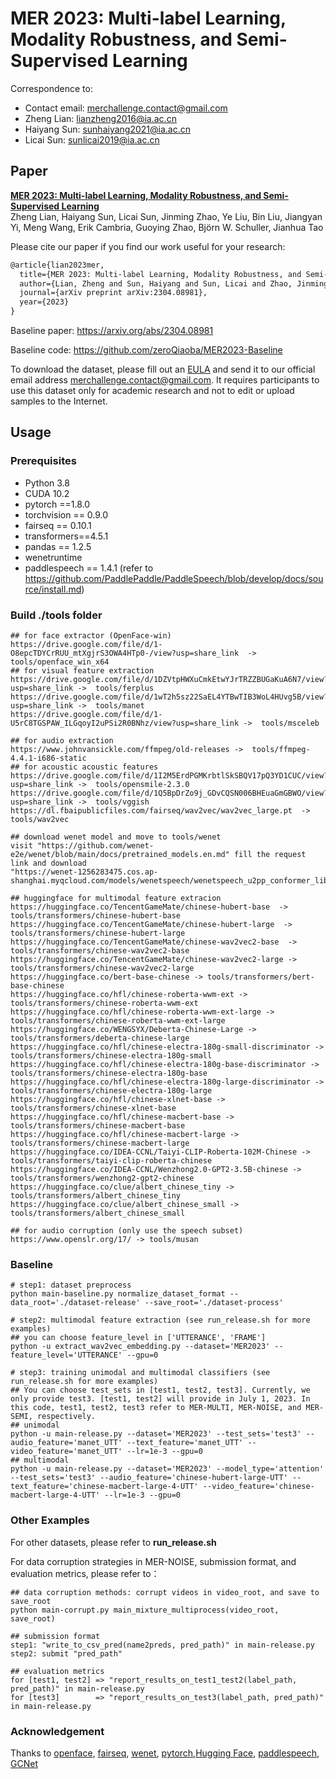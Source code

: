 # MER 2023: Multi-label Learning, Modality Robustness, and Semi-Supervised Learning

Correspondence to: 
  - Contact email: merchallenge.contact@gmail.com
  - Zheng Lian: lianzheng2016@ia.ac.cn
  - Haiyang Sun: sunhaiyang2021@ia.ac.cn
  - Licai Sun: sunlicai2019@ia.ac.cn

## Paper
[**MER 2023: Multi-label Learning, Modality Robustness, and Semi-Supervised Learning**](https://arxiv.org/abs/2304.08981)<br>
Zheng Lian, Haiyang Sun, Licai Sun, Jinming Zhao, Ye Liu, Bin Liu, Jiangyan Yi, Meng Wang, Erik Cambria, Guoying Zhao, Björn W. Schuller, Jianhua Tao<br>

Please cite our paper if you find our work useful for your research:

```tex
@article{lian2023mer,
  title={MER 2023: Multi-label Learning, Modality Robustness, and Semi-Supervised Learning},
  author={Lian, Zheng and Sun, Haiyang and Sun, Licai and Zhao, Jinming and Liu, Ye and Liu, Bin and Yi, Jiangyan and Wang, Meng and Cambria, Erik and Zhao, Guoying and Schuller, Björn and Tao, Jianhua},
  journal={arXiv preprint arXiv:2304.08981},
  year={2023}
}
```
Baseline paper: https://arxiv.org/abs/2304.08981

Baseline code: https://github.com/zeroQiaoba/MER2023-Baseline

To download the dataset, please fill out an [EULA](https://drive.google.com/file/d/1LOW2e6ZuyUjurVF0SNPisqSh4VzEl5lN) and send it to our official email address merchallenge.contact@gmail.com. It requires participants to use this dataset only for academic research and not to edit or upload samples to the Internet.

## Usage

### Prerequisites
- Python 3.8
- CUDA 10.2
- pytorch ==1.8.0
- torchvision == 0.9.0
- fairseq == 0.10.1
- transformers==4.5.1
- pandas == 1.2.5
- wenetruntime
- paddlespeech == 1.4.1 (refer to https://github.com/PaddlePaddle/PaddleSpeech/blob/develop/docs/source/install.md)



### Build ./tools folder

```shell
## for face extractor (OpenFace-win)
https://drive.google.com/file/d/1-O8epcTDYCrRUU_mtXgjrS3OWA4HTp0-/view?usp=share_link  -> tools/openface_win_x64
## for visual feature extraction
https://drive.google.com/file/d/1DZVtpHWXuCmkEtwYJrTRZZBUGaKuA6N7/view?usp=share_link ->  tools/ferplus
https://drive.google.com/file/d/1wT2h5sz22SaEL4YTBwTIB3WoL4HUvg5B/view?usp=share_link ->  tools/manet
https://drive.google.com/file/d/1-U5rC8TGSPAW_ILGqoyI2uPSi2R0BNhz/view?usp=share_link ->  tools/msceleb

## for audio extraction
https://www.johnvansickle.com/ffmpeg/old-releases ->  tools/ffmpeg-4.4.1-i686-static
## for acoustic acoustic features
https://drive.google.com/file/d/1I2M5ErdPGMKrbtlSkSBQV17pQ3YD1CUC/view?usp=share_link ->  tools/opensmile-2.3.0
https://drive.google.com/file/d/1Q5BpDrZo9j_GDvCQSN006BHEuaGmGBWO/view?usp=share_link ->  tools/vggish
https://dl.fbaipublicfiles.com/fairseq/wav2vec/wav2vec_large.pt  -> tools/wav2vec

## download wenet model and move to tools/wenet
visit "https://github.com/wenet-e2e/wenet/blob/main/docs/pretrained_models.en.md" fill the request link and download
"https://wenet-1256283475.cos.ap-shanghai.myqcloud.com/models/wenetspeech/wenetspeech_u2pp_conformer_libtorch.tar.gz"

## huggingface for multimodal feature extracion
https://huggingface.co/TencentGameMate/chinese-hubert-base  -> tools/transformers/chinese-hubert-base
https://huggingface.co/TencentGameMate/chinese-hubert-large  -> tools/transformers/chinese-hubert-large
https://huggingface.co/TencentGameMate/chinese-wav2vec2-base  -> tools/transformers/chinese-wav2vec2-base
https://huggingface.co/TencentGameMate/chinese-wav2vec2-large -> tools/transformers/chinese-wav2vec2-large
https://huggingface.co/bert-base-chinese -> tools/transformers/bert-base-chinese
https://huggingface.co/hfl/chinese-roberta-wwm-ext -> tools/transformers/chinese-roberta-wwm-ext
https://huggingface.co/hfl/chinese-roberta-wwm-ext-large -> tools/transformers/chinese-roberta-wwm-ext-large
https://huggingface.co/WENGSYX/Deberta-Chinese-Large -> tools/transformers/deberta-chinese-large
https://huggingface.co/hfl/chinese-electra-180g-small-discriminator -> tools/transformers/chinese-electra-180g-small
https://huggingface.co/hfl/chinese-electra-180g-base-discriminator -> tools/transformers/chinese-electra-180g-base
https://huggingface.co/hfl/chinese-electra-180g-large-discriminator -> tools/transformers/chinese-electra-180g-large
https://huggingface.co/hfl/chinese-xlnet-base -> tools/transformers/chinese-xlnet-base
https://huggingface.co/hfl/chinese-macbert-base -> tools/transformers/chinese-macbert-base
https://huggingface.co/hfl/chinese-macbert-large -> tools/transformers/chinese-macbert-large
https://huggingface.co/IDEA-CCNL/Taiyi-CLIP-Roberta-102M-Chinese -> tools/transformers/taiyi-clip-roberta-chinese
https://huggingface.co/IDEA-CCNL/Wenzhong2.0-GPT2-3.5B-chinese -> tools/transformers/wenzhong2-gpt2-chinese
https://huggingface.co/clue/albert_chinese_tiny -> tools/transformers/albert_chinese_tiny
https://huggingface.co/clue/albert_chinese_small -> tools/transformers/albert_chinese_small

## for audio corruption (only use the speech subset)
https://www.openslr.org/17/ -> tools/musan
```



### Baseline

~~~~shell
# step1: dataset preprocess
python main-baseline.py normalize_dataset_format --data_root='./dataset-release' --save_root='./dataset-process'

# step2: multimodal feature extraction (see run_release.sh for more examples)
## you can choose feature_level in ['UTTERANCE', 'FRAME'] 
python -u extract_wav2vec_embedding.py --dataset='MER2023' --feature_level='UTTERANCE' --gpu=0

# step3: training unimodal and multimodal classifiers (see run_release.sh for more examples)
## You can choose test_sets in [test1, test2, test3]. Currently, we only provide test3. [test1, test2] will provide in July 1, 2023. In this code, test1, test2, test3 refer to MER-MULTI, MER-NOISE, and MER-SEMI, respectively.
## unimodal
python -u main-release.py --dataset='MER2023' --test_sets='test3' --audio_feature='manet_UTT' --text_feature='manet_UTT' --video_feature='manet_UTT' --lr=1e-3 --gpu=0
## multimodal
python -u main-release.py --dataset='MER2023' --model_type='attention' --test_sets='test3' --audio_feature='chinese-hubert-large-UTT' --text_feature='chinese-macbert-large-4-UTT' --video_feature='chinese-macbert-large-4-UTT' --lr=1e-3 --gpu=0
~~~~



### Other Examples

For other datasets, please refer to **run_release.sh**

For data corruption strategies in MER-NOISE, submission format, and evaluation metrics, please refer to：

```shell
## data corruption methods: corrupt videos in video_root, and save to save_root
python main-corrupt.py main_mixture_multiprocess(video_root, save_root)

## submission format
step1: "write_to_csv_pred(name2preds, pred_path)" in main-release.py
step2: submit "pred_path"

## evaluation metrics
for [test1, test2] => "report_results_on_test1_test2(label_path, pred_path)" in main-release.py 
for [test3]        => "report_results_on_test3(label_path, pred_path)"       in main-release.py 
```



### Acknowledgement

Thanks to [openface](https://github.com/TadasBaltrusaitis/OpenFace), [fairseq](https://github.com/facebookresearch/fairseq), [wenet](https://wenet.org.cn/wenet/), [pytorch](https://github.com/pytorch/pytorch),[Hugging Face](https://huggingface.co/docs/transformers/index), [paddlespeech](https://github.com/PaddlePaddle/PaddleSpeech), [GCNet](https://github.com/zeroQiaoba/GCNet)
